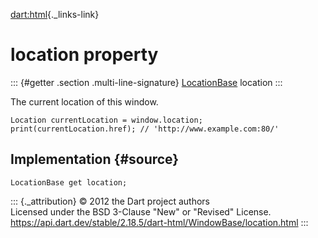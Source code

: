 [dart:html](../../dart-html/dart-html-library){._links-link}

location property
=================

::: {#getter .section .multi-line-signature}
[LocationBase](../locationbase-class) location
:::

The current location of this window.

``` {.language-dart data-language="dart"}
Location currentLocation = window.location;
print(currentLocation.href); // 'http://www.example.com:80/'
```

Implementation {#source}
--------------

``` {.language-dart data-language="dart"}
LocationBase get location;
```

::: {._attribution}
© 2012 the Dart project authors\
Licensed under the BSD 3-Clause \"New\" or \"Revised\" License.\
<https://api.dart.dev/stable/2.18.5/dart-html/WindowBase/location.html>
:::
